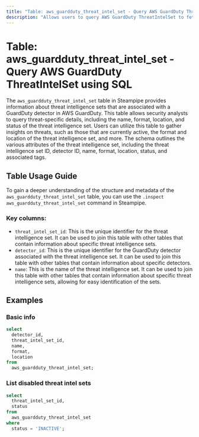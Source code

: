 ```yaml
---
title: "Table: aws_guardduty_threat_intel_set - Query AWS GuardDuty ThreatIntelSet using SQL"
description: "Allows users to query AWS GuardDuty ThreatIntelSet to fetch information about threat intelligence sets that are associated with a GuardDuty detector."
---
```


# Table: aws_guardduty_threat_intel_set - Query AWS GuardDuty ThreatIntelSet using SQL

The `aws_guardduty_threat_intel_set` table in Steampipe provides information about threat intelligence sets that are associated with a GuardDuty detector in AWS GuardDuty. This table allows security analysts to query threat-specific details, including the name, format, location, and status of the threat intelligence set. Users can utilize this table to gather insights on threats, such as those that are currently active, the format and location of the threat intelligence set, and more. The schema outlines the various attributes of the threat intelligence set, including the threat intelligence set ID, detector ID, name, format, location, status, and associated tags.

## Table Usage Guide

To gain a deeper understanding of the structure and metadata of the `aws_guardduty_threat_intel_set` table, you can use the `.inspect aws_guardduty_threat_intel_set` command in Steampipe.

### Key columns:

- `threat_intel_set_id`: This is the unique identifier for the threat intelligence set. It can be used to join this table with other tables that contain information about specific threat intelligence sets.
- `detector_id`: This is the unique identifier for the GuardDuty detector associated with the threat intelligence set. It can be used to join this table with other tables that contain information about specific detectors.
- `name`: This is the name of the threat intelligence set. It can be used to join this table with other tables that contain information about specific threat intelligence sets, allowing for easy identification of the sets.

## Examples

### Basic info

```sql
select
  detector_id,
  threat_intel_set_id,
  name,
  format,
  location
from
  aws_guardduty_threat_intel_set;
```


### List disabled threat intel sets

```sql
select
  threat_intel_set_id,
  status
from
  aws_guardduty_threat_intel_set
where
  status = 'INACTIVE';
```
